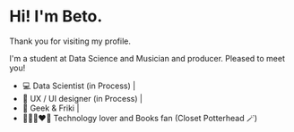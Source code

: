 # Hi! I'm Beto.

Thank you for visiting my profile.

I'm a student at Data Science and Musician and producer. Pleased to meet you!

- 💻 Data Scientist (in Process) |
- 🎨 UX / UI designer (in Process) |
- 👾 Geek & Friki |
- 🧑🏻‍💻❤️📖 Technology lover and Books fan (Closet Potterhead 🪄)
